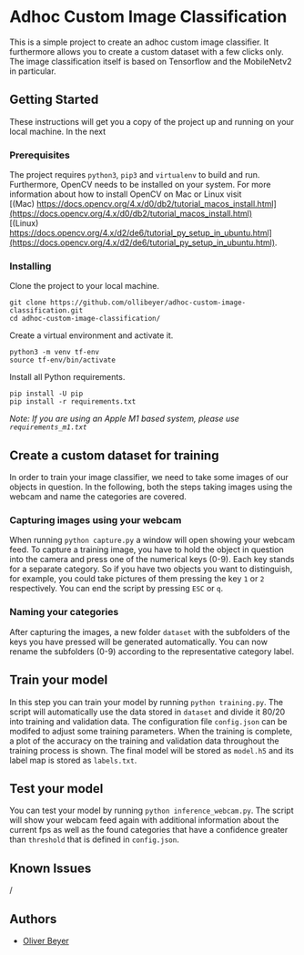 # Adhoc Custom Image Classification
This is a simple project to create an adhoc custom image classifier. It furthermore allows you to create a custom dataset with a few clicks only. The image classification itself is based on Tensorflow and the MobileNetv2 in particular.

## Getting Started

These instructions will get you a copy of the project up and running on your local machine. In the next 

### Prerequisites

The project requires `python3`, `pip3` and `virtualenv` to build and run. Furthermore, OpenCV needs to be installed on your system. For more information about how to install OpenCV on Mac or Linux visit <br />
[(Mac) https://docs.opencv.org/4.x/d0/db2/tutorial_macos_install.html](https://docs.opencv.org/4.x/d0/db2/tutorial_macos_install.html) <br />
[(Linux) https://docs.opencv.org/4.x/d2/de6/tutorial_py_setup_in_ubuntu.html](https://docs.opencv.org/4.x/d2/de6/tutorial_py_setup_in_ubuntu.html).


### Installing

Clone the project to your local machine.

```
git clone https://github.com/ollibeyer/adhoc-custom-image-classification.git
cd adhoc-custom-image-classification/
```

Create a virtual environment and activate it.

```
python3 -m venv tf-env
source tf-env/bin/activate
```

Install all Python requirements.

```
pip install -U pip
pip install -r requirements.txt
```

*Note: If you are using an Apple M1 based system, please use `requirements_m1.txt`*

## Create a custom dataset for training

In order to train your image classifier, we need to take some images of our objects in question. In the following, both the steps taking images using the webcam and name the categories are covered.

### Capturing images using your webcam

When running `python capture.py` a window will open showing your webcam feed. To capture a training image, you have to hold the object in question into the camera and press one of the numerical keys (0-9). Each key stands for a separate category. So if you have two objects you want to distinguish, for example, you could take pictures of them pressing the key `1` or `2` respectively. You can end the script by pressing `ESC` or `q`.

### Naming your categories

After capturing the images, a new folder `dataset` with the subfolders of the keys you have pressed will be generated automatically. You can now rename the subfolders (0-9) according to the representative category label.

## Train your model

In this step you can train your model by running `python training.py`. The script will automatically use the data stored in `dataset` and divide it 80/20 into training and validation data. The configuration file `config.json` can be modifed to adjust some training parameters. When the training is complete, a plot of the accuracy on the training and validation data throughout the training process is shown. The final model will be stored as `model.h5` and its label map is stored as `labels.txt`.

## Test your model

You can test your model by running `python inference_webcam.py`. The script will show your webcam feed again with additional information about the current fps as well as the found categories that have a confidence greater than `threshold` that is defined in `config.json`.

## Known Issues

/

## Authors

* [Oliver Beyer](https://github.com/ollibeyer)
